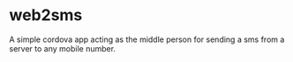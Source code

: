 # web2sms
A simple cordova app acting as the middle person for sending a sms from a server to any mobile number.
